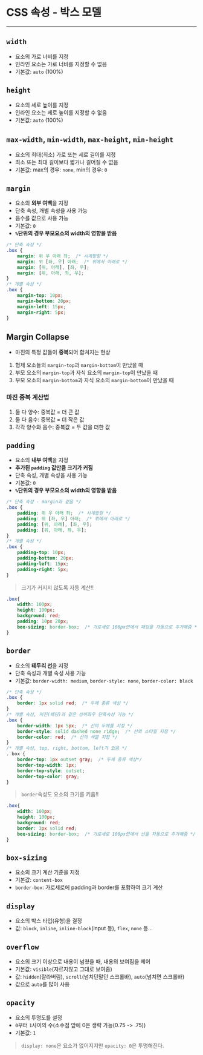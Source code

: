 # CSS 속성 - 박스 모델
---

## `width`
* 요소의 가로 너비를 지정
* 인라인 요소는 가로 너비를 지정할 수 없음
* 기본값: `auto` (100%)

## `height`
* 요소의 세로 높이를 지정
* 인라인 요소는 세로 높이를 지정할 수 없음
* 기본값: `auto` (100%)

## `max-width`, `min-width`, `max-height`, `min-height`
* 요소의 최대(최소) 가로 또는 세로 길이를 지정
* 최소 또는 최대 길이보다 짧거나 길어질 수 없음
* 기본값: max의 경우: `none`, min의 경우: `0`

## `margin`
* 요소의 <strong>외부 여백</strong>을 지정
* 단축 속성, 개별 속성을 사용 가능
* 음수를 값으로 사용 가능
* 기본값: `0`
* <strong>`%`단위의 경우 부모요소의 width의 영향을 받음</strong>
```css
/* 단축 속성 */
.box {
	margin: 위 우 아래 좌;  /* 시계방향 */
	margin: 위 [좌, 우] 아래;  /* 위에서 아래로 */ 
	margin: [위, 아래], [좌, 우];
	margin: [위, 아래, 좌, 우];
}
/* 개별 속성 */
.box {
	margin-top: 10px;
	margin-bottom: 20px;
	margin-left: 15px;
	margin-right: 5px;
}
```

## Margin Collapse
* 마진의 특정 값들이 <strong>중복</strong>되어 합쳐지는 현상
1. 형제 요소들의 `margin-top`과 `margin-bottom`이 만났을 때
2. 부모 요소의 `margin-top`과 자식 요소의 `margin-top`이 만났을 때
3. 부모 요소의 `margin-bottom`과 자식 요소의 `margin-bottom`이 만났을 때

### 마진 중복 계산법
1. 둘 다 양수: 중복값 = 더 큰 값
2. 둘 다 음수: 중복값 = 더 작은 값
3. 각각 양수와 음수: 중복값 = 두 값을 더한 값

## `padding`
* 요소의 <strong>내부 여백</strong>을 지정
* <strong>추가된 `padding` 값만큼 크기가 커짐</strong>
* 단축 속성, 개별 속성을 사용 가능
* 기본값: `0`
* <strong>`%`단위의 경우 부모요소의 width의 영향을 받음</strong>
```css
/* 단축 속성 - margin과 같음 */
.box {
	padding: 위 우 아래 좌;  /* 시계방향 */
	padding: 위 [좌, 우] 아래;  /* 위에서 아래로 */ 
	padding: [위, 아래], [좌, 우];
	padding: [위, 아래, 좌, 우];
}
/* 개별 속성 */
.box {
	padding-top: 10px;
	padding-bottom: 20px;
	padding-left: 15px;
	padding-right: 5px;
}
```

> 크기가 커지지 않도록 자동 계산!!
```css
.box{
	width: 100px;
	height: 100px;
	background: red;
	padding: 10px 20px;
	box-sizing: border-box;  /* 가로세로 100px안에서 패딩을 자동으로 추가해줌 */
}
```

## `border`
* 요소의 <strong>테두리 선</strong>을 지정
* 단축 속성과 개별 속성 사용 가능
* 기본값: `border-width: medium`, `border-style: none`, `border-color: black`
```css
/* 단축 속성 */
.box {
	border: 1px solid red;  /* 두께 종류 색상 */
}
/* 개별 속성, 마진(패딩)과 같은 상하좌우 단축속성 가능 */
.box {
	border-width: 1px 5px;  /* 선의 두께를 지정 */
	border-style: solid dashed none ridge;  /* 선의 스타일 지정 */
	border-color: red;  /* 선의 색깔 지정 */
}
/* 개별 속성, top, right, bottom, left가 있음 */
. box {
	border-top: 1px outset gray;  /* 두께 종류 색상*/
	border-top-width: 1px;
	border-top-style: outset;
	border-top-color: gray;
}
```

> `border`속성도 요소의 크기를 키움!!
```css
.box{
	width: 100px;
	height: 100px;
	background: red;
	border: 3px solid red;
	box-sizing: border-box;  /* 가로세로 100px안에서 선을 자동으로 추가해줌 */
}
```

## `box-sizing`
* 요소의 크기 계산 기준을 지정
* 기본값: `content-box`
* `border-box`: 가로세로에 padding과 border를 포함하여 크기 계산

## `display`
* 요소의 박스 타입(유형)을 결정
* 값: `block`, `inline`, `inline-block`(input 등), `flex`, `none` 등...

## `overflow`
* 요소의 크기 이상으로 내용이 넘쳤을 때, 내용의 보여짐을 제어
* 기본값: `visible`(자르지않고 그대로 보여줌)
* 값: `hidden`(잘라버림), `scroll`(넘치던말던 스크롤바), `auto`(넘치면 스크롤바)
* 값으로 `auto`를 많이 사용

## `opacity`
* 요소의 투명도를 설정
* `0`부터 `1`사이의 수(소수점 앞에 0은 생략 가능(0.75 -> .75))
* 기본값: `1`

> `display: none`은 요소가 없어지지만 `opacity: 0`은 투명해진다.